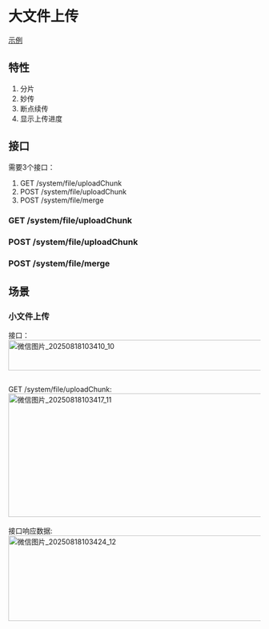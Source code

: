 # 大文件上传
[示例](https://spring011.github.io/bigfile-upload/dist/production/)
## 特性
1. 分片
2. 妙传
3. 断点续传
4. 显示上传进度
## 接口
需要3个接口：<br>
1. GET /system/file/uploadChunk
2. POST /system/file/uploadChunk
3. POST /system/file/merge
### GET /system/file/uploadChunk
### POST /system/file/uploadChunk
### POST /system/file/merge
## 场景
### 小文件上传
接口：<br>
<img width="741" style="margin-bottom:12" height="61" alt="微信图片_20250818103410_10" src="https://github.com/user-attachments/assets/bb2e03fb-6024-4702-b0d9-c69ef2498da2" /><br><br>
GET /system/file/uploadChunk: <br>
<img width="774" height="247" alt="微信图片_20250818103417_11" src="https://github.com/user-attachments/assets/25b120fb-fa2a-431c-b585-9fc25a823c75" /><br><br>
接口响应数据: <br>
<img width="773" height="171" alt="微信图片_20250818103424_12" src="https://github.com/user-attachments/assets/6d45263b-9eb8-4374-a3ca-581e44a1e1d8" />
